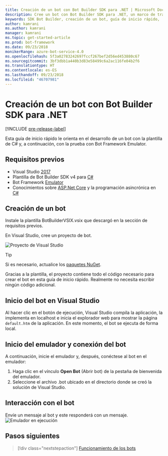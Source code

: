 ```yaml
---
title: Creación de un bot con Bot Builder SDK para .NET | Microsoft Docs
description: Cree un bot con Bot Builder SDK para .NET, un marco de trabajo eficaz para la creación de bots.
keywords: SDK Bot Builder, creación de un bot, guía de inicio rápido, .NET, introducción, bot de C#
author: kamrani
ms.author: kamrani
manager: kamrani
ms.topic: get-started-article
ms.prod: bot-framework
ms.date: 09/23/2018
monikerRange: azure-bot-service-4.0
ms.openlocfilehash: 5f3a02783242697fccf267bef2d56ed453880c67
ms.sourcegitcommit: 3bf3dbb1a440b3d83e58499c6a2ac116fe04b2f6
ms.translationtype: HT
ms.contentlocale: es-ES
ms.lasthandoff: 09/23/2018
ms.locfileid: "46707981"
---
```

# <a name="create-a-bot-with-the-bot-builder-sdk-for-net"></a>Creación de un bot con Bot Builder SDK para .NET
[!INCLUDE [pre-release-label](../includes/pre-release-label.md)]

Esta guía de inicio rápido le orienta en el desarrollo de un bot con la plantilla de C# y, a continuación, con la prueba con Bot Framework Emulator. 

## <a name="prerequisites"></a>Requisitos previos
- Visual Studio [2017](https://www.visualstudio.com/downloads)
- Plantilla de Bot Builder SDK v4 para [C#](https://botbuilder.myget.org/feed/aitemplates/package/vsix/BotBuilderV4.fbe0fc50-a6f1-4500-82a2-189314b7bea2)
- Bot Framework [Emulator](https://github.com/Microsoft/BotFramework-Emulator/releases)
- Conocimientos sobre [ASP.Net Core](https://docs.microsoft.com/aspnet/core/) y la programación asincrónica en [C#](https://docs.microsoft.com/en-us/dotnet/csharp/programming-guide/concepts/async/index)

## <a name="create-a-bot"></a>Creación de un bot
Instale la plantilla BotBuilderVSIX.vsix que descargó en la sección de requisitos previos. 

En Visual Studio, cree un proyecto de bot.

![Proyecto de Visual Studio](../media/azure-bot-quickstarts/bot-builder-dotnet-project.png)

> [!TIP] 
> Si es necesario, actualice los [paquetes NuGet](https://docs.microsoft.com/en-us/nuget/quickstart/install-and-use-a-package-in-visual-studio).

Gracias a la plantilla, el proyecto contiene todo el código necesario para crear el bot en esta guía de inicio rápido. Realmente no necesita escribir ningún código adicional.

## <a name="start-your-bot-in-visual-studio"></a>Inicio del bot en Visual Studio

Al hacer clic en el botón de ejecución, Visual Studio compila la aplicación, la implementa en localhost e inicia el explorador web para mostrar la página `default.htm` de la aplicación. En este momento, el bot se ejecuta de forma local.

## <a name="start-the-emulator-and-connect-your-bot"></a>Inicio del emulador y conexión del bot

A continuación, inicie el emulador y, después, conéctese al bot en el emulador:

1. Haga clic en el vínculo **Open Bot** (Abrir bot) de la pestaña de bienvenida del emulador. 
2. Seleccione el archivo .bot ubicado en el directorio donde se creó la solución de Visual Studio.

## <a name="interact-with-your-bot"></a>Interacción con el bot

Envíe un mensaje al bot y este responderá con un mensaje.
![Emulador en ejecución](../media/emulator-v4/emulator-running.png)

## <a name="next-steps"></a>Pasos siguientes

> [!div class="nextstepaction"]
> [Funcionamiento de los bots](../v4sdk/bot-builder-basics.md) 
